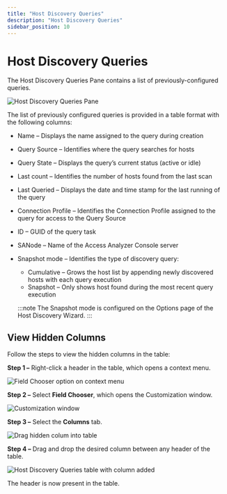 ```yaml
---
title: "Host Discovery Queries"
description: "Host Discovery Queries"
sidebar_position: 10
---
```


# Host Discovery Queries

The Host Discovery Queries Pane contains a list of previously-configured queries.

![Host Discovery Queries Pane](/images/accessanalyzer/12.0/admin/hostdiscovery/queries.webp)

The list of previously configured queries is provided in a table format with the following columns:

- Name – Displays the name assigned to the query during creation
- Query Source – Identifies where the query searches for hosts
- Query State – Displays the query’s current status (active or idle)
- Last count – Identifies the number of hosts found from the last scan
- Last Queried – Displays the date and time stamp for the last running of the query
- Connection Profile – Identifies the Connection Profile assigned to the query for access to the
  Query Source
- ID – GUID of the query task
- SANode – Name of the Access Analyzer Console server
- Snapshot mode – Identifies the type of discovery query:

    - Cumulative – Grows the host list by appending newly discovered hosts with each query execution
    - Snapshot – Only shows host found during the most recent query execution

    :::note
    The Snapshot mode is configured on the Options page of the Host Discovery Wizard.
    :::


## View Hidden Columns

Follow the steps to view the hidden columns in the table:

**Step 1 –** Right-click a header in the table, which opens a context menu.

![Field Chooser option on context menu](/images/accessanalyzer/12.0/admin/hostdiscovery/queriesfieldchooser.webp)

**Step 2 –** Select **Field Chooser**, which opens the Customization window.

![Customization window](/images/accessanalyzer/12.0/admin/hostdiscovery/queriescustomizationwindow.webp)

**Step 3 –** Select the **Columns** tab.

![Drag hidden colum into table](/images/accessanalyzer/12.0/admin/hostdiscovery/queriesaddhiddencolumn.webp)

**Step 4 –** Drag and drop the desired column between any header of the table.

![Host Discovery Queries table with column added](/images/accessanalyzer/12.0/admin/hostdiscovery/querieshiddencolumnadded.webp)

The header is now present in the table.
